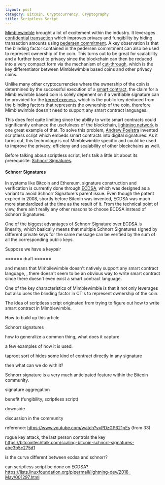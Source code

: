 ```yaml
---
layout: post
category: Bitcoin, Cryptocurrency, Cryptography
title: Scriptless Script
---
```


[Mimblewimble](https://github.com/mimblewimble/grin/blob/master/doc/intro.md) brought a lot of excitement within the industry. It leverages
[confidential transaction](https://people.xiph.org/~greg/confidential_values.txt) which improves privacy and fungibility by hiding transaction amounts
using [pedersen commitment](https://www.getmonero.org/resources/moneropedia/pedersen-commitment.html).
A key observation is that the blinding factor contained in the pedersen commitment can also be used to represent ownership of the coin.
This turns out to be great for scalability and a further boost to privacy since the blockchain can then be reduced into a very compact form via the mechanism of
[cut-through](https://github.com/mimblewimble/grin/blob/master/doc/intro.md#cut-through), which is the key differentiator between Mimblewimble based
coins and other privacy coins.

Unlike many other cryptocurrencies where the ownership of the coin is determined by the successful execution of a
[smart contract](https://en.wikipedia.org/wiki/Smart_contract), the claim for a Mimblewimble based coin is solely depenent on if a verifiable signature can be
provided for the [kernel execess](https://github.com/mimblewimble/grin/blob/master/doc/intro.md#transaction-aggregation),
which is the public key deduced from the blinding factors that represents the ownership of the coin, therefore Mimblewimble doesn't need to support any smart
contract languages.

This does feel quite limiting since the ability to write smart contracts could significantly enhance the usefulness of the blockchain,
[lightning network](https://en.wikipedia.org/wiki/Lightning_Network) is one great example of that. To solve this problem, [Andrew Poelstra](https://github.com/apoelstra) invented scriptless
script which embeds smart contracts into digital signatures. As it turns out, this technology is not Mimblewimble specific and could be used to improve the privacy, efficieny
and scalability of other blockchains as well.

Before talking about scriptless script, let's talk a little bit about its prerequisite: [Schnorr Signatures](https://en.wikipedia.org/wiki/Schnorr_signature).

#### Schnorr Signatures

In systems like Bitcoin and Ethereum, signature construction and verification is currently done through [ECDSA](https://en.wikipedia.org/wiki/Elliptic_Curve_Digital_Signature_Algorithm),
which was designed as a variant to avoid Schnorr Signature's parent issue. Even though the patent expired in 2008, shortly before Bitcoin was invented, ECDSA was much more standardized
at the time as the result of it. From the technical point of view, there ain't really any other reasons to choose ECDSA instead of Schnorr Signatures.

One of the biggest advantages of Schnorr Signature over ECDSA is linearity, which basically means that multiple Schnorr Signatures signed by different private keys for the same message can be verified by
the sum of all the corresponding public keys.

Suppose we have a keypair 


====== draft ======

and means that Miḿbilewimble doesn't natively support any smart contract language, , there doesn't seem to be an obvious way to write smart contract since there doesn't even exist a smart contract language.

One of the
key characteristics of Mimblewimble is that it not only leverages 
but also uses the blinding factor in CT's  to represent
ownership of the coin. 


The idea of scriptless script originated from trying to figure out how to write smart contract in Mimblewimble.


How to build up this article

Schnorr signatures

how to generalize a common thing, what does it capture

a few examples of how it is used.





taproot sort of hides some kind of contract directly in any signature



then what can we do with it?

Schnorr signature is a very much anticipated feature within the Bitcoin community. 

signature aggregation

benefit (fungibility, scriptless script)

downside

discussion in the community

reference: https://www.youtube.com/watch?v=PDzGP621pEs (from 33)

rogue key attack, the last person controls the key
https://bitcointechtalk.com/scaling-bitcoin-schnorr-signatures-abe3b5c275d1

is the curve different between ecdsa and schnorr?

can scriptless script be done on ECDSA?
https://lists.linuxfoundation.org/pipermail/lightning-dev/2018-May/001297.html